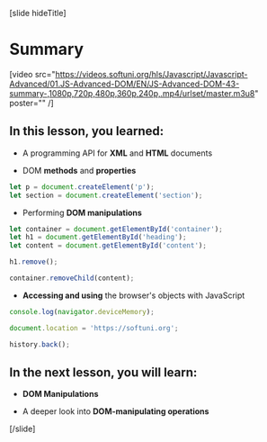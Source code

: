 [slide hideTitle]

# Summary

[video src="https://videos.softuni.org/hls/Javascript/Javascript-Advanced/01.JS-Advanced-DOM/EN/JS-Advanced-DOM-43-summary-,1080p,720p,480p,360p,240p,.mp4/urlset/master.m3u8" poster="" /]

## In this lesson, you learned:

- A programming API for **XML** and **HTML** documents

- DOM **methods** and **properties**

```js
let p = document.createElement('p');
let section = document.createElement('section');
```

- Performing **DOM manipulations**

```js
let container = document.getElementById('container');
let h1 = document.getElementById('heading');
let content = document.getElementById('content');

h1.remove();

container.removeChild(content);
```

- **Accessing and using** the browser's objects with JavaScript

```js
console.log(navigator.deviceMemory);

document.location = 'https://softuni.org';

history.back();
```

## In the next lesson, you will learn:

- **DOM Manipulations**

- A deeper look into **DOM-manipulating operations**

[/slide]
